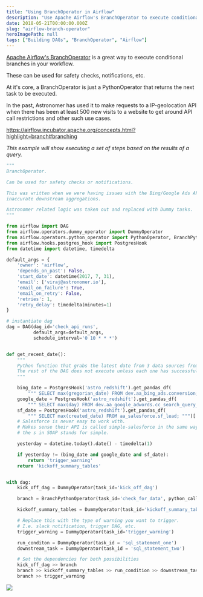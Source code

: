 ```yaml
---
title: "Using BranchOperator in Airflow"
description: "Use Apache Airflow's BranchOperator to execute conditional branches in your workflow"
date: 2018-05-21T00:00:00.000Z
slug: "airflow-branch-operator"
heroImagePath: null
tags: ["Building DAGs", "BranchOperator", "Airflow"]
---
```


[Apache Airflow's BranchOperator](https://airflow.apache.org/code.html#operator-api) is a great way to execute conditional branches in your workflow.

These can be used for safety checks, notifications, etc.

At it's core, a BranchOperator is just a PythonOperator that returns the next task to be executed.

In the past, Astronomer has used it to make requests to a IP-geolocation API when there has been at least 500 new visits to a website to get around API call restrictions and other such use cases.

https://airflow.incubator.apache.org/concepts.html?highlight=branch#branching

_This example will show executing a set of steps based on the results of a query._

```py
"""
BranchOperator.

Can be used for safety checks or notifications.

This was written when we were having issues with the Bing/Google Ads APIs. Lack of data would lead to
inaccurate downstream aggregations.

Astronomer related logic was taken out and replaced with Dummy tasks.
"""

from airflow import DAG
from airflow.operators.dummy_operator import DummyOperator
from airflow.operators.python_operator import PythonOperator, BranchPythonOperator
from airflow.hooks.postgres_hook import PostgresHook
from datetime import datetime, timedelta

default_args = {
    'owner': 'airflow',
    'depends_on_past': False,
    'start_date': datetime(2017, 7, 31),
    'email': ['viraj@astronomer.io'],
    'email_on_failure': True,
    'email_on_retry': False,
    'retries': 1,
    'retry_delay': timedelta(minutes=1)
}

# instantiate dag
dag = DAG(dag_id='check_api_runs',
          default_args=default_args,
          schedule_interval='0 10 * * *')


def get_recent_date():
    """
    Python function that grabs the latest date from 3 data sources from internal reporting.
    The rest of the DAG does not execute unless each one has successfully run.
    """

    bing_date = PostgresHook('astro_redshift').get_pandas_df(
        """ SELECT max(gregorian_date) FROM dev.aa_bing_ads.conversion;""")['max'][0]
    google_date = PostgresHook('astro_redshift').get_pandas_df(
        """ SELECT max(day) FROM dev.aa_google_adwords.cc_search_query_performance_report   ; """)['max'][0]
    sf_date = PostgresHook('astro_redshift').get_pandas_df(
        """ SELECT max(created_date) FROM aa_salesforce.sf_lead; """)['max'][0].to_pydatetime().date()
    # Salesforce is never easy to work with.
    # Makes sense their API is called simple-salesforce in the same way
    # the s in SOAP stands for simple.

    yesterday = datetime.today().date() - timedelta(1)

    if yesterday != (bing_date and google_date and sf_date):
        return 'trigger_warning'
    return 'kickoff_summary_tables'


with dag:
    kick_off_dag = DummyOperator(task_id='kick_off_dag')

    branch = BranchPythonOperator(task_id='check_for_data', python_callable=get_recent_date)

    kickoff_summary_tables = DummyOperator(task_id='kickoff_summary_tables')

    # Replace this with the type of warning you want to trigger.
    # I.e. slack notification, trigger DAG, etc.
    trigger_warning = DummyOperator(task_id='trigger_warning')

    run_conditon = DummyOperator(task_id = 'sql_statement_one')
    downstream_task = DummyOperator(task_id = 'sql_statement_two')

    # Set the dependencies for both possibilities
    kick_off_dag >> branch
    branch >> kickoff_summary_tables >> run_condition >> downstream_task
    branch >> trigger_warning
```

![](https://assets.astronomer.io/website/img/guides/branch_operator_dag.png)
